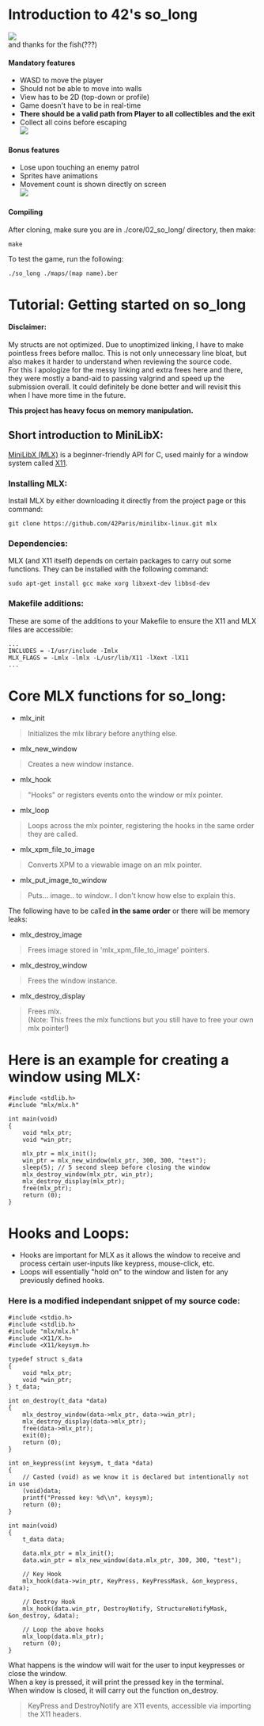 # Introduction to 42's so_long
![](https://github.com/jellysg/core/blob/main/02_so_long/img/img1.gif)  
and thanks for the fish(???)

#### Mandatory features
- WASD to move the player
- Should not be able to move into walls
- View has to be 2D (top-down or profile)
- Game doesn't have to be in real-time
- **There should be a valid path from Player to all collectibles and the exit**
- Collect all coins before escaping  
![](https://github.com/jellysg/core/blob/main/02_so_long/img/img3.gif)  

#### Bonus features
- Lose upon touching an enemy patrol
- Sprites have animations
- Movement count is shown directly on screen  
![](https://github.com/jellysg/core/blob/main/02_so_long/img/img2.gif)  


#### Compiling

After cloning, make sure you are in ./core/02_so_long/ directory, then make:
```
make
```

To test the game, run the following:
```
./so_long ./maps/(map name).ber
```
  

# Tutorial: Getting started on so_long
#### Disclaimer:
My structs are not optimized. Due to unoptimized linking, I have to make pointless frees before malloc. This is not only unnecessary line bloat, but also makes it harder to understand when reviewing the source code.  
For this I apologize for the messy linking and extra frees here and there, they were mostly a band-aid to passing valgrind and speed up the submission overall. It could definitely be done better and will revisit this when I have more time in the future.  
  
**This project has heavy focus on memory manipulation.**
  

## Short introduction to MiniLibX:
[MiniLibX (MLX)](https://harm-smits.github.io/42docs/libs/minilibx) is a beginner-friendly API for C, used mainly for a window system called [X11](https://tronche.com/gui/x/xlib/).  

### Installing MLX:
Install MLX by either downloading it directly from the project page or this command:
```
git clone https://github.com/42Paris/minilibx-linux.git mlx
```

### Dependencies:
MLX (and X11 itself) depends on certain packages to carry out some functions. They can be installed with the following command:
```
sudo apt-get install gcc make xorg libxext-dev libbsd-dev
```

### Makefile additions:
These are some of the additions to your Makefile to ensure the X11 and MLX files are accessible:
```
...
INCLUDES = -I/usr/include -Imlx
MLX_FLAGS = -Lmlx -lmlx -L/usr/lib/X11 -lXext -lX11
...
```

# Core MLX functions for so_long:
- mlx_init  
> Initializes the mlx library before anything else.
- mlx_new_window  
> Creates a new window instance.
- mlx_hook  
> "Hooks" or registers events onto the window or mlx pointer.
- mlx_loop  
> Loops across the mlx pointer, registering the hooks in the same order they are called.
- mlx_xpm_file_to_image  
> Converts XPM to a viewable image on an mlx pointer.
- mlx_put_image_to_window  
> Puts... image.. to window.. I don't know how else to explain this.  
  
The following have to be called **in the same order** or there will be memory leaks:  
- mlx_destroy_image  
> Frees image stored in 'mlx_xpm_file_to_image' pointers.
- mlx_destroy_window  
> Frees the window instance.
- mlx_destroy_display  
> Frees mlx.  
> (Note: This frees the mlx functions but you still have to free your own mlx pointer!)

# Here is an example for creating a window using MLX:
```
#include <stdlib.h>
#include "mlx/mlx.h"
 
int main(void)
{
	void *mlx_ptr;
	void *win_ptr;
 
	mlx_ptr = mlx_init();
	win_ptr = mlx_new_window(mlx_ptr, 300, 300, "test");
	sleep(5); // 5 second sleep before closing the window
	mlx_destroy_window(mlx_ptr, win_ptr);
	mlx_destroy_display(mlx_ptr);
	free(mlx_ptr);
	return (0);
}
```

# Hooks and Loops:
- Hooks are important for MLX as it allows the window to receive and process certain user-inputs like keypress, mouse-click, etc.  
- Loops will essentially "hold on" to the window and listen for any previously defined hooks.

### Here is a modified independant snippet of my source code:
```
#include <stdio.h>
#include <stdlib.h>
#include "mlx/mlx.h"
#include <X11/X.h>
#include <X11/keysym.h>
 
typedef struct s_data
{
	void *mlx_ptr;
	void *win_ptr;
} t_data;
 
int on_destroy(t_data *data)
{
	mlx_destroy_window(data->mlx_ptr, data->win_ptr);
	mlx_destroy_display(data->mlx_ptr);
	free(data->mlx_ptr);
	exit(0);
	return (0);
}
 
int on_keypress(int keysym, t_data *data)
{
    // Casted (void) as we know it is declared but intentionally not in use
	(void)data;
	printf("Pressed key: %d\\n", keysym);
	return (0);
}
 
int main(void)
{
	t_data data;
 
	data.mlx_ptr = mlx_init();
	data.win_ptr = mlx_new_window(data.mlx_ptr, 300, 300, "test");
 
	// Key Hook
	mlx_hook(data->win_ptr, KeyPress, KeyPressMask, &on_keypress, data);
 
	// Destroy Hook
	mlx_hook(data.win_ptr, DestroyNotify, StructureNotifyMask, &on_destroy, &data);
 
	// Loop the above hooks
	mlx_loop(data.mlx_ptr);
	return (0);
}
```
What happens is the window will wait for the user to input keypresses or close the window.  
When a key is pressed, it will print the pressed key in the terminal.  
When window is closed, it will carry out the function on_destroy.  
> KeyPress and DestroyNotify are X11 events, accessible via importing the X11 headers.
